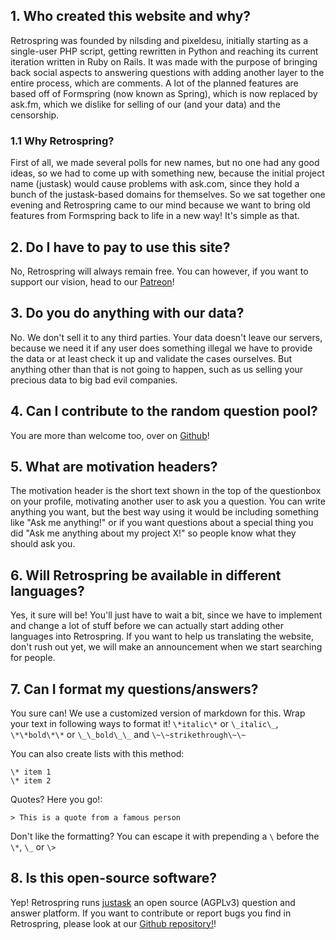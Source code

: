 ## 1. Who created this website and why?
Retrospring was founded by nilsding and pixeldesu, initially starting as a single-user PHP script, getting rewritten in Python and reaching its current iteration written in Ruby on Rails. It was made with the purpose of bringing back social aspects to answering questions with adding another layer to the entire process, which are comments. A lot of the planned features are based off of Formspring (now known as Spring), which is now replaced by ask.fm, which we dislike for selling of our (and your data) and the censorship.
### 1.1 Why Retrospring?
First of all, we made several polls for new names, but no one had any good ideas, so we had to come up with something new, because the initial project name (justask) would cause problems with ask.com, since they hold a bunch of the justask-based domains for themselves. So we sat together one evening and Retrospring came to our mind because we want to bring old features from Formspring back to life in a new way! It's simple as that.
## 2. Do I have to pay to use this site?
No, Retrospring will always remain free. You can however, if you want to support our vision, head to our [Patreon](https://www.patreon.com/retrospring)!
## 3. Do you do anything with our data?
No. We don't sell it to any third parties. Your data doesn't leave our servers, because we need it if any user does something illegal we have to provide the data or at least check it up and validate the cases ourselves. But anything other than that is not going to happen, such as us selling your precious data to big bad evil companies.
## 4. Can I contribute to the random question pool?
You are more than welcome too, over on [Github](https://github.com/retrospring/questiongenerator)!
## 5. What are **motivation headers**?
The motivation header is the short text shown in the top of the questionbox on your profile, motivating another user to ask you a question. You can write anything you want, but the best way using it would be including something like "Ask me anything!" or if you want questions about a special thing you did "Ask me anything about my project X!" so people know what they should ask you.
## 6. Will Retrospring be available in different languages?
Yes, it sure will be! You'll just have to wait a bit, since we have to implement and change a lot of stuff before we can actually start adding other languages into Retrospring. If you want to help us translating the website, don't rush out yet, we will make an announcement when we start searching for people.
## 7. Can I format my questions/answers?
You sure can! We use a customized version of markdown for this. Wrap your text in following ways to format it! `\*italic\*` or `\_italic\_`, `\*\*bold\*\*` or `\_\_bold\_\_` and `\~\~strikethrough\~\~`

You can also create lists with this method:
```
\* item 1
\* item 2
```

Quotes? Here you go!:
```
> This is a quote from a famous person

```

Don't like the formatting? You can escape it with prepending a `\` before the `\*`, `\_` or `\>`
## 8. Is this open-source software?
Yep! Retrospring runs [justask](https://github.com/nilsding/justask) an open source (AGPLv3) question and answer platform. If you want to contribute or report bugs you find in Retrospring, please look at our [Github repository!](https://github.com/retrospring/retrospring)!
